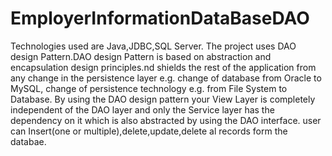 # EmployerInformationDataBaseDAO

Technologies used are Java,JDBC,SQL Server. The project uses DAO design Pattern.DAO design Pattern is based on abstraction and encapsulation design principles.nd shields the rest of the application from any change in the persistence layer e.g. change of database from Oracle to MySQL, change of persistence technology e.g. from File System to 
Database. By using the DAO design pattern your View Layer is completely independent of the DAO layer and only the Service layer has the dependency on it which is also abstracted by using the DAO interface.
user can Insert(one or multiple),delete,update,delete al records form the databae.
